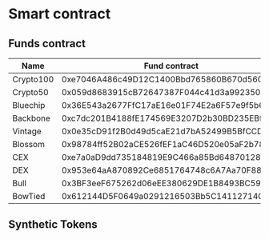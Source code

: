 # Smart contract

## Funds contract



<table><thead><tr><th>Name</th><th width="241">Fund contract</th><th>Token Share contract</th></tr></thead><tbody><tr><td>Crypto100</td><td>0xe7046A486c49D12C1400Bbd765860B670d5605b9</td><td>0x28C71A14346993866eC21e84916164290a42b3D4</td></tr><tr><td>Crypto50</td><td>0x059d8683915cB72647387F044c41d3a992350Da3</td><td>0x7B324B46111Cb2990f06EC3E937deE764A614903</td></tr><tr><td>Bluechip</td><td>0x36E543a2677FfC17aE16e01F74E2a6F57e9f5b6c</td><td>0x46F4655794Fe250004296a7e2768BBaA2F297e98</td></tr><tr><td>Backbone</td><td>0xc7dc201B4188fE174569E3207D2b30BD235EBf98</td><td>0x59FBf1D7B54Ff1d1F5032CeC6ed1CFa1aF3Ec2D1</td></tr><tr><td>Vintage</td><td>0x0e35cD91f2B0d49d5caE21d7bA52499B5BfCCD67</td><td>0x8F3a4dD4e182972933e7a21fb11fBAdba5070c6B</td></tr><tr><td>Blossom</td><td>0x98784ff52B02aCE526fEF1aC46D520e05aF2b784</td><td>0xCEC7cE74907A6CAc4119F41dce80A30B1e8c9d70</td></tr><tr><td>CEX</td><td>0xe7a0aD9dd735184819E9C466a85Bd64870128b93</td><td>0x93231074fB71699Ad9486c88ad44F4BAC406E95C</td></tr><tr><td>DEX</td><td>0x953e64aA870892Ce6851764748c6A7Aa70F8871b</td><td>0x851C7821a206452C5576b4640379fbA25A5a29F9</td></tr><tr><td>Bull</td><td>0x3BF3eeF675262d06eEE380629DE1B8493BC59a80</td><td>0xEd0EE376BC0471AA704d883F0a75F08B95a446Df</td></tr><tr><td>BowTied</td><td>0x612144D5F0649a0291216503Bb5C14112714CCC5</td><td>0xB24F33Bafe1aC1E6A188B86a53E431CAdf142e41</td></tr></tbody></table>





## Synthetic Tokens



